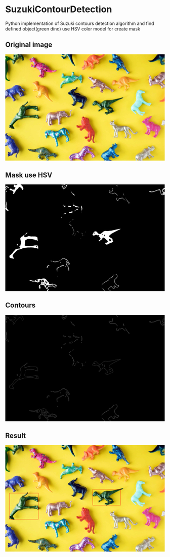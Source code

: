 # SuzukiContourDetection

Python implementation of Suzuki contours detection algorithm and find defined object(green dino) use HSV color model for create mask
## Original image
![Original](images/segment.jpg)
## Mask use HSV 
![Maks use HSV](result/mask.png)
## Contours
![Contours](result/contours.png)
## Result
![Result](result/result_bb.png)
